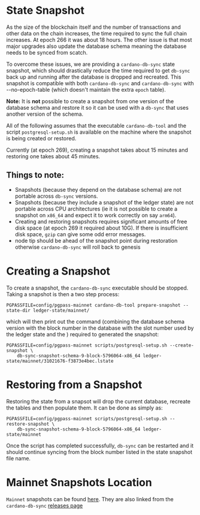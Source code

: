 # State Snapshot

As the size of the blockchain itself and the number of transactions and other data on the chain
increases, the time required to sync the full chain increases. At epoch 266 it was about 18 hours.
The other issue is that most major upgrades also update the database schema meaning the database
needs to be synced from scatch.

To overcome these issues, we are providing a `cardano-db-sync` state snapshot, which should
drastically reduce the time required to get `db-sync` back up and running after the database is
dropped and recreated. This snapshot is compatible with both `cardano-db-sync` and
`cardano-db-sync` with --no-epoch-table (which doesn't maintain the extra `epoch` table).

**Note:** It is **not** possible to create a snapshot from one version of the database schema and
restore it so it can be used with a `db-sync` that uses another version of the schema.

All of the following assumes that the executable `cardano-db-tool` and the script
`postgresql-setup.sh` is available on the machine where the snapshot is being created or restored.

Currently (at epoch 269), creating a snapshot takes about 15 minutes and restoring one takes about
45 minutes.

## Things to note:
* Snapshots (because they depend on the database schema) are not portable across `db-sync` versions.
* Snapshots (because they include a snapshot of the ledger state) are not portable across CPU
  architectures (ie it is not possible to create a snapshot on `x86_64` and expect it to work
  correctly on say `arm64`).
* Creating and restoring snapshots requires significant amounts of free disk space (at epoch 269
  it required about 10G). If there is insufficient disk space, `gzip` can give some odd error
  messages.
* node tip should be ahead of the snapshot point during restoration otherwise `cardano-db-sync` will 
  roll back to genesis

# Creating a Snapshot

To create a snapshot, the `cardano-db-sync` executable should be stopped. Taking a snapshot is
then a two step process:

```
PGPASSFILE=config/pgpass-mainnet cardano-db-tool prepare-snapshot --state-dir ledger-state/mainnet/
```
which will then print out the command (combining the database schema version with the block number
in the database with the slot number used by the ledger state and the ) required to generated the snapshot:
```
PGPASSFILE=config/pgpass-mainnet scripts/postgresql-setup.sh --create-snapshot \
    db-sync-snapshot-schema-9-block-5796064-x86_64 ledger-state/mainnet/31021676-f3873e4bec.lstate
```

# Restoring from a Snapshot

Restoring the state from a snapsot will drop the current database, recreate the tables and then
populate them. It can be done as simply as:
```
PGPASSFILE=config/pgpass-mainnet scripts/postgresql-setup.sh --restore-snapshot \
	db-sync-snapshot-schema-9-block-5796064-x86_64 ledger-state/mainnet
```

Once the script has completed successfully, `db-sync` can be restarted and it should continue
syncing from the block number listed in the state snapshot file name.

# Mainnet Snapshots Location

`Mainnet` snapshots can be found [here](https://update-cardano-mainnet.iohk.io/cardano-db-sync/index.html#).
They are also linked from the `cardano-db-sync` [releases page](https://github.com/input-output-hk/cardano-db-sync/releases)